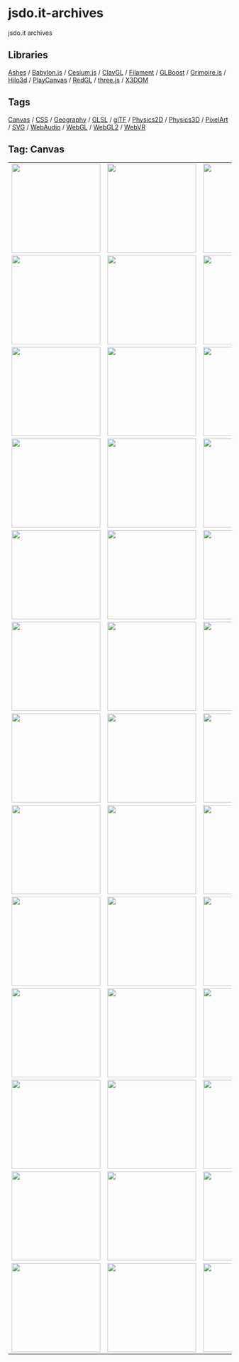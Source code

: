 # jsdo.it-archives
jsdo.it archives

## Libraries

[Ashes](../ashes) / [Babylon.js](../babylon.js) / [Cesium.js](../cesium.js) / [ClayGL](../claygl) / [Filament](../filament) / [GLBoost](../glboost)  / [Grimoire.js](../grimoire.js) / [Hilo3d](../hilo3d) / [PlayCanvas](../playcanvas) / [RedGL](../redgl) / [three.js](../three.js) / [X3DOM](../x3dom)

## Tags

[Canvas](../canvas) / [CSS](../css) / [Geography](../geography) / [GLSL](../glsl) / [glTF](../gltf) / [Physics2D](../physics2d) / [Physics3D](../physics3d) / [PixelArt](../pixelart) / [SVG](../svg) / [WebAudio](../webaudio) / [WebGL](../webgl) / [WebGL2](../webgl2) / [WebVR](../webvr)

## Tag: Canvas

<table>
<tr>
<td><a href="https://cx20.github.io/jsdo.it-archives/cx20/d7ab" title="手書きっぽく立方体を書いてみるテスト"><img src="https://cx20.github.io/jsdo.it-archives/screenshot/d7ab.jpg" width="200" height="200"></a></td>
<td><a href="https://cx20.github.io/jsdo.it-archives/cx20/d6YD" title="ASCII文字で3Dを表現してみるテスト（改）"><img src="https://cx20.github.io/jsdo.it-archives/screenshot/d6YD.jpg" width="200" height="200"></a></td>
<td><a href="https://cx20.github.io/jsdo.it-archives/cx20/w7S2" title="HTML TABLEで3Dを表現してみるテスト（改）"><img src="https://cx20.github.io/jsdo.it-archives/screenshot/w7S2.jpg" width="200" height="200"></a></td>
<td><a href="https://cx20.github.io/jsdo.it-archives/cx20/yQOq" title="HTML Button で3Dを表現してみるテスト（改）"><img src="https://cx20.github.io/jsdo.it-archives/screenshot/yQOq.jpg" width="200" height="200"></a></td>
</tr>
<tr>
<td><a href="https://cx20.github.io/jsdo.it-archives/cx20/tOSu" title="obelisk.jsで3Dを表現してみるテスト（改）"><img src="https://cx20.github.io/jsdo.it-archives/screenshot/tOSu.jpg" width="200" height="200"></a></td>
<td><a href="https://cx20.github.io/jsdo.it-archives/cx20/paRM" title="isomer.jsで3Dを表現してみるテスト（改）"><img src="https://cx20.github.io/jsdo.it-archives/screenshot/paRM.jpg" width="200" height="200"></a></td>
<td><a href="https://cx20.github.io/jsdo.it-archives/cx20/jahK" title="forked: はじめてのCube"><img src="https://cx20.github.io/jsdo.it-archives/screenshot/jahK.jpg" width="200" height="200"></a></td>
<td><a href="https://cx20.github.io/jsdo.it-archives/cx20/hzlr" title="forked: はじめてのCube"><img src="https://cx20.github.io/jsdo.it-archives/screenshot/hzlr.jpg" width="200" height="200"></a></td>
</tr>
<tr>
<td><a href="https://cx20.github.io/jsdo.it-archives/cx20/zAKr" title="forked: はじめてのCube"><img src="https://cx20.github.io/jsdo.it-archives/screenshot/zAKr.jpg" width="200" height="200"></a></td>
<td><a href="https://cx20.github.io/jsdo.it-archives/cx20/tFPu" title="forked: はじめてのCube"><img src="https://cx20.github.io/jsdo.it-archives/screenshot/tFPu.jpg" width="200" height="200"></a></td>
<td><a href="https://cx20.github.io/jsdo.it-archives/cx20/9owu" title="ドット絵を LED っぽく表示するテスト（その１）"><img src="https://cx20.github.io/jsdo.it-archives/screenshot/9owu.jpg" width="200" height="200"></a></td>
<td><a href="https://cx20.github.io/jsdo.it-archives/cx20/8tfT" title="ドット絵を LED っぽく表示するテスト（その２）"><img src="https://cx20.github.io/jsdo.it-archives/screenshot/8tfT.jpg" width="200" height="200"></a></td>
</tr>
<tr>
<td><a href="https://cx20.github.io/jsdo.it-archives/cx20/2DwX" title="ドット絵を液晶表示っぽくするテスト"><img src="https://cx20.github.io/jsdo.it-archives/screenshot/2DwX.jpg" width="200" height="200"></a></td>
<td><a href="https://cx20.github.io/jsdo.it-archives/cx20/j4TG" title="ドット絵をCRT表示っぽくするテスト"><img src="https://cx20.github.io/jsdo.it-archives/screenshot/j4TG.jpg" width="200" height="200"></a></td>
<td><a href="https://cx20.github.io/jsdo.it-archives/cx20/b6rA" title="ドット絵を濃淡で表現するテスト"><img src="https://cx20.github.io/jsdo.it-archives/screenshot/b6rA.jpg" width="200" height="200"></a></td>
<td><a href="https://cx20.github.io/jsdo.it-archives/cx20/gvVK" title="ドット絵を漢字の濃淡で表現するテスト"><img src="https://cx20.github.io/jsdo.it-archives/screenshot/gvVK.jpg" width="200" height="200"></a></td>
</tr>
<tr>
<td><a href="https://cx20.github.io/jsdo.it-archives/cx20/b5Tg" title="ドット絵を点字で表現するテスト"><img src="https://cx20.github.io/jsdo.it-archives/screenshot/b5Tg.jpg" width="200" height="200"></a></td>
<td><a href="https://cx20.github.io/jsdo.it-archives/cx20/cwvu" title="マルチcanvasでドット絵を物理演算してみるテスト"><img src="https://cx20.github.io/jsdo.it-archives/screenshot/cwvu.jpg" width="200" height="200"></a></td>
<td><a href="https://cx20.github.io/jsdo.it-archives/cx20/4jiQ" title="『群れ』シミュレーションをドット絵に変えてみるテスト"><img src="https://cx20.github.io/jsdo.it-archives/screenshot/4jiQ.jpg" width="200" height="200"></a></td>
<td><a href="https://cx20.github.io/jsdo.it-archives/cx20/lfVq" title="『群れ』シミュレーションをドット絵に変えてみるテスト（その２）"><img src="https://cx20.github.io/jsdo.it-archives/screenshot/lfVq.jpg" width="200" height="200"></a></td>
</tr>
<tr>
<td><a href="https://cx20.github.io/jsdo.it-archives/cx20/yKZ8" title="forked: EaselJS テスト"><img src="https://cx20.github.io/jsdo.it-archives/screenshot/yKZ8.jpg" width="200" height="200"></a></td>
<td><a href="https://cx20.github.io/jsdo.it-archives/cx20/jC2l" title="EaselJS でドットをランダムに移動させるテスト"><img src="https://cx20.github.io/jsdo.it-archives/screenshot/jC2l.jpg" width="200" height="200"></a></td>
<td><a href="https://cx20.github.io/jsdo.it-archives/cx20/k7dr" title="ドット絵にキラキラエフェクトをかけてみるテスト"><img src="https://cx20.github.io/jsdo.it-archives/screenshot/k7dr.jpg" width="200" height="200"></a></td>
<td><a href="https://cx20.github.io/jsdo.it-archives/cx20/cw5X" title="texgen.js でドット絵を描いてみるテスト"><img src="https://cx20.github.io/jsdo.it-archives/screenshot/cw5X.jpg" width="200" height="200"></a></td>
</tr>
<tr>
<td><a href="https://cx20.github.io/jsdo.it-archives/cx20/fH8i" title="揺れるパーティクルでドット絵を描いてみるテスト"><img src="https://cx20.github.io/jsdo.it-archives/screenshot/fH8i.jpg" width="200" height="200"></a></td>
<td><a href="https://cx20.github.io/jsdo.it-archives/cx20/ntAb" title="ドット絵でブロック崩しするテスト"><img src="https://cx20.github.io/jsdo.it-archives/screenshot/ntAb.jpg" width="200" height="200"></a></td>
<td><a href="https://cx20.github.io/jsdo.it-archives/cx20/7Cvi" title="ハニカム構造でドット絵を描くテスト"><img src="https://cx20.github.io/jsdo.it-archives/screenshot/7Cvi.jpg" width="200" height="200"></a></td>
<td><a href="https://cx20.github.io/jsdo.it-archives/cx20/vQY3" title="Canvas でベン図を書いてみるテスト"><img src="https://cx20.github.io/jsdo.it-archives/screenshot/vQY3.jpg" width="200" height="200"></a></td>
</tr>
<tr>
<td><a href="https://cx20.github.io/jsdo.it-archives/cx20/sZm0p" title="HTML5 + Canvas で四角形を描くテスト"><img src="https://cx20.github.io/jsdo.it-archives/screenshot/sZm0p.jpg" width="200" height="200"></a></td>
<td><a href="https://cx20.github.io/jsdo.it-archives/cx20/zPGP" title="HTML5 + Canvas で三角形を描くテスト"><img src="https://cx20.github.io/jsdo.it-archives/screenshot/zPGP.jpg" width="200" height="200"></a></td>
<td><a href="https://cx20.github.io/jsdo.it-archives/cx20/9uO9" title="Canvas で音楽のビジュアライズを試してみるテスト"><img src="https://cx20.github.io/jsdo.it-archives/screenshot/9uO9.jpg" width="200" height="200"></a></td>
<td><a href="https://cx20.github.io/jsdo.it-archives/cx20/etk3" title="Canvas で音楽のビジュアライズを試してみるテスト（その２）"><img src="https://cx20.github.io/jsdo.it-archives/screenshot/etk3.jpg" width="200" height="200"></a></td>
</tr>
<tr>
<td><a href="https://cx20.github.io/jsdo.it-archives/cx20/W2cn" title="forked: オリンピックロゴ（Canvas編）"><img src="https://cx20.github.io/jsdo.it-archives/screenshot/W2cn.jpg" width="200" height="200"></a></td>
<td><a href="https://cx20.github.io/jsdo.it-archives/cx20/I9FV" title="forked: オリンピックロゴ・デ・ライオン"><img src="https://cx20.github.io/jsdo.it-archives/screenshot/I9FV.jpg" width="200" height="200"></a></td>
<td><a href="https://cx20.github.io/jsdo.it-archives/cx20/2IEU" title="オリンピックロゴを物理演算してみるテスト（その１）（調整中）"><img src="https://cx20.github.io/jsdo.it-archives/screenshot/2IEU.jpg" width="200" height="200"></a></td>
<td><a href="https://cx20.github.io/jsdo.it-archives/cx20/OkxS" title="スーパーカミオカンデの検出結果をLEDっぽく表示してみるテスト"><img src="https://cx20.github.io/jsdo.it-archives/screenshot/OkxS.jpg" width="200" height="200"></a></td>
</tr>
<tr>
<td><a href="https://cx20.github.io/jsdo.it-archives/cx20/pmnX" title="texgen.js を試してみるテスト"><img src="https://cx20.github.io/jsdo.it-archives/screenshot/pmnX.jpg" width="200" height="200"></a></td>
<td><a href="https://cx20.github.io/jsdo.it-archives/cx20/cd6f" title="texgen.js を試してみるテスト（その２）"><img src="https://cx20.github.io/jsdo.it-archives/screenshot/cd6f.jpg" width="200" height="200"></a></td>
<td><a href="https://cx20.github.io/jsdo.it-archives/cx20/2xXN" title="texgen.js を試してみるテスト（その３）"><img src="https://cx20.github.io/jsdo.it-archives/screenshot/2xXN.jpg" width="200" height="200"></a></td>
<td><a href="https://cx20.github.io/jsdo.it-archives/cx20/gY3w" title="texgen.js を試してみるテスト（その４）"><img src="https://cx20.github.io/jsdo.it-archives/screenshot/gY3w.jpg" width="200" height="200"></a></td>
</tr>
<tr>
<td><a href="https://cx20.github.io/jsdo.it-archives/cx20/z4VL" title="texgen.js を試してみるテスト（その５）"><img src="https://cx20.github.io/jsdo.it-archives/screenshot/z4VL.jpg" width="200" height="200"></a></td>
<td><a href="https://cx20.github.io/jsdo.it-archives/cx20/yXYm" title="texgen.js でアニメーションさせてみるテスト"><img src="https://cx20.github.io/jsdo.it-archives/screenshot/yXYm.jpg" width="200" height="200"></a></td>
<td><a href="https://cx20.github.io/jsdo.it-archives/cx20/5Hek" title="TexGen.js でアニメーションさせてみるテスト（その２）"><img src="https://cx20.github.io/jsdo.it-archives/screenshot/5Hek.jpg" width="200" height="200"></a></td>
<td><a href="https://cx20.github.io/jsdo.it-archives/cx20/age2" title="TexGen.js でアニメーションさせてみるテスト（その３）"><img src="https://cx20.github.io/jsdo.it-archives/screenshot/age2.jpg" width="200" height="200"></a></td>
</tr>
<tr>
<td><a href="https://cx20.github.io/jsdo.it-archives/cx20/qAMm" title="Canvas でベクターフォントを使って文字を描いてみるテスト"><img src="https://cx20.github.io/jsdo.it-archives/screenshot/qAMm.jpg" width="200" height="200"></a></td>
<td><a href="https://cx20.github.io/jsdo.it-archives/cx20/jQVW" title="Canvas でベクターフォントを使って文字を描いてみるテスト（その２）"><img src="https://cx20.github.io/jsdo.it-archives/screenshot/jQVW.jpg" width="200" height="200"></a></td>
<td><a href="https://cx20.github.io/jsdo.it-archives/cx20/tUm6" title="HTML TABLEで文字を描いてみるテスト（その２）"><img src="https://cx20.github.io/jsdo.it-archives/screenshot/tUm6.jpg" width="200" height="200"></a></td>
<td><a href="https://cx20.github.io/jsdo.it-archives/cx20/prGL" title="HTML TABLEで文字を描いてみるテスト（その３）"><img src="https://cx20.github.io/jsdo.it-archives/screenshot/prGL.jpg" width="200" height="200"></a></td>
</tr>
<tr>
<td><a href="https://cx20.github.io/jsdo.it-archives/cx20/2S44" title="3D描画入門（その１.Wireframe）"><img src="https://cx20.github.io/jsdo.it-archives/screenshot/2S44.jpg" width="200" height="200"></a></td>
<td><a href="https://cx20.github.io/jsdo.it-archives/cx20/ADDX" title="3D描画入門（その２.Rasterization）"><img src="https://cx20.github.io/jsdo.it-archives/screenshot/ADDX.jpg" width="200" height="200"></a></td>
<td><a href="https://cx20.github.io/jsdo.it-archives/cx20/Q2cR" title="3D描画入門（その３.Flat Shading）"><img src="https://cx20.github.io/jsdo.it-archives/screenshot/Q2cR.jpg" width="200" height="200"></a></td>
<td></td>
</tr>
</table>
